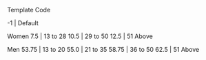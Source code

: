 Template Code

-1          |       Default

Women
7.5         |       13 to 28
10.5        |       29 to 50
12.5        |       51 Above

Men
53.75       |       13 to 20
55.0        |       21 to 35
58.75       |       36 to 50
62.5        |       51 Above
